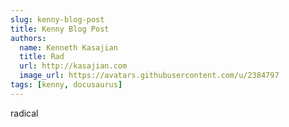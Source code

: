 ```yaml
---
slug: kenny-blog-post
title: Kenny Blog Post
authors:
  name: Kenneth Kasajian
  title: Rad
  url: http://kasajian.com
  image_url: https://avatars.githubusercontent.com/u/2384797
tags: [kenny, docusaurus]
---
```


radical
